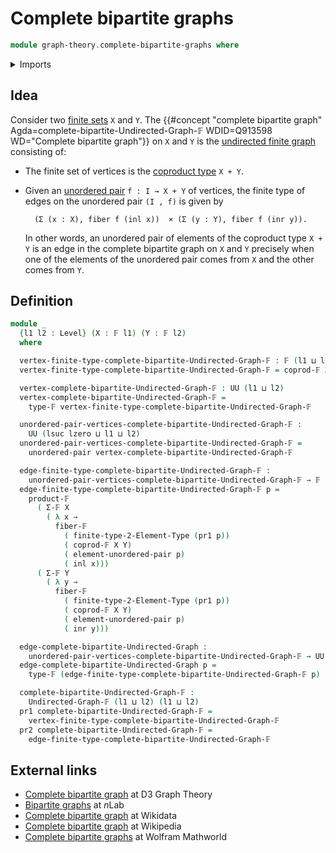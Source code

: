 # Complete bipartite graphs

```agda
module graph-theory.complete-bipartite-graphs where
```

<details><summary>Imports</summary>

```agda
open import foundation.coproduct-types
open import foundation.universe-levels
open import foundation.unordered-pairs

open import graph-theory.finite-graphs

open import univalent-combinatorics.2-element-types
open import univalent-combinatorics.cartesian-product-types
open import univalent-combinatorics.coproduct-types
open import univalent-combinatorics.dependent-pair-types
open import univalent-combinatorics.fibers-of-maps
open import univalent-combinatorics.finite-types
```

</details>

## Idea

Consider two [finite sets](univalent-combinatorics.finite-types.md) `X` and `Y`.
The
{{#concept "complete bipartite graph" Agda=complete-bipartite-Undirected-Graph-𝔽 WDID=Q913598 WD="Complete bipartite graph"}}
on `X` and `Y` is the [undirected finite graph](graph-theory.finite-graphs.md)
consisting of:

- The finite set of vertices is the
  [coproduct type](univalent-combinatorics.coproduct-types.md) `X + Y`.
- Given an [unordered pair](foundation.unordered-pairs.md) `f : I → X + Y` of
  vertices, the finite type of edges on the unordered pair `(I , f)` is given by

  ```text
    (Σ (x : X), fiber f (inl x))  × (Σ (y : Y), fiber f (inr y)).
  ```

  In other words, an unordered pair of elements of the coproduct type `X + Y` is
  an edge in the complete bipartite graph on `X` and `Y` precisely when one of
  the elements of the unordered pair comes from `X` and the other comes from
  `Y`.

## Definition

```agda
module _
  {l1 l2 : Level} (X : 𝔽 l1) (Y : 𝔽 l2)
  where

  vertex-finite-type-complete-bipartite-Undirected-Graph-𝔽 : 𝔽 (l1 ⊔ l2)
  vertex-finite-type-complete-bipartite-Undirected-Graph-𝔽 = coprod-𝔽 X Y

  vertex-complete-bipartite-Undirected-Graph-𝔽 : UU (l1 ⊔ l2)
  vertex-complete-bipartite-Undirected-Graph-𝔽 =
    type-𝔽 vertex-finite-type-complete-bipartite-Undirected-Graph-𝔽

  unordered-pair-vertices-complete-bipartite-Undirected-Graph-𝔽 :
    UU (lsuc lzero ⊔ l1 ⊔ l2)
  unordered-pair-vertices-complete-bipartite-Undirected-Graph-𝔽 =
    unordered-pair vertex-complete-bipartite-Undirected-Graph-𝔽

  edge-finite-type-complete-bipartite-Undirected-Graph-𝔽 :
    unordered-pair-vertices-complete-bipartite-Undirected-Graph-𝔽 → 𝔽 (l1 ⊔ l2)
  edge-finite-type-complete-bipartite-Undirected-Graph-𝔽 p =
    product-𝔽
      ( Σ-𝔽 X
        ( λ x →
          fiber-𝔽
            ( finite-type-2-Element-Type (pr1 p))
            ( coprod-𝔽 X Y)
            ( element-unordered-pair p)
            ( inl x)))
      ( Σ-𝔽 Y
        ( λ y →
          fiber-𝔽
            ( finite-type-2-Element-Type (pr1 p))
            ( coprod-𝔽 X Y)
            ( element-unordered-pair p)
            ( inr y)))

  edge-complete-bipartite-Undirected-Graph :
    unordered-pair-vertices-complete-bipartite-Undirected-Graph-𝔽 → UU (l1 ⊔ l2)
  edge-complete-bipartite-Undirected-Graph p =
    type-𝔽 (edge-finite-type-complete-bipartite-Undirected-Graph-𝔽 p)

  complete-bipartite-Undirected-Graph-𝔽 :
    Undirected-Graph-𝔽 (l1 ⊔ l2) (l1 ⊔ l2)
  pr1 complete-bipartite-Undirected-Graph-𝔽 =
    vertex-finite-type-complete-bipartite-Undirected-Graph-𝔽
  pr2 complete-bipartite-Undirected-Graph-𝔽 =
    edge-finite-type-complete-bipartite-Undirected-Graph-𝔽
```

## External links

- [Complete bipartite graph](https://d3gt.com/unit.html?complete-bipartite) at
  D3 Graph Theory
- [Bipartite graphs](https://ncatlab.org/nlab/show/bipartite+graph) at $n$Lab
- [Complete bipartite graph](https://www.wikidata.org/entity/Q913598) at
  Wikidata
- [Complete bipartite graph](https://en.wikipedia.org/wiki/Complete_bipartite_graph)
  at Wikipedia
- [Complete bipartite graphs](https://mathworld.wolfram.com/CompleteBipartiteGraph.html)
  at Wolfram Mathworld
